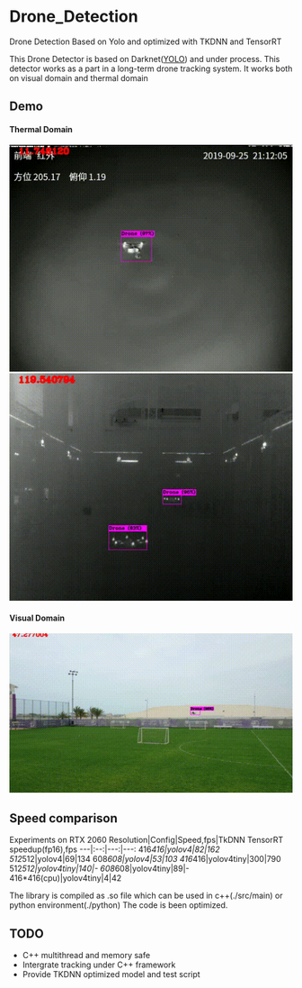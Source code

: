 # Drone_Detection
Drone Detection Based on Yolo and optimized with TKDNN and TensorRT

This Drone Detector is based on Darknet([YOLO](https://github.com/AlexeyAB/darknet/)) and under process.
This detector works as a part in a long-term drone tracking system. It works both on visual domain and thermal domain

## Demo
#### Thermal Domain
![IR1](./demo/IR1.gif)
![IR3](./demo/IR3.gif)
#### Visual Domain
![visible](./demo/visible.gif)

## Speed comparison 

Experiments on RTX 2060
Resolution|Config|Speed,fps|TkDNN TensorRT speedup(fp16),fps
---|:--:|---:|---:
416*416|yolov4|82|162
512*512|yolov4|69|134
608*608|yolov4|53|103
416*416|yolov4tiny|300|790
512*512|yolov4tiny|140|-
608*608|yolov4tiny|89|-
416*416(cpu)|yolov4tiny|4|42


The library is compiled as .so file which can be used in c++(./src/main) or python environment(./python)
The code is been optimized.

## TODO

+ C++ multithread and memory safe 
+ Intergrate tracking under C++ framework
+ Provide TKDNN optimized model and test script

